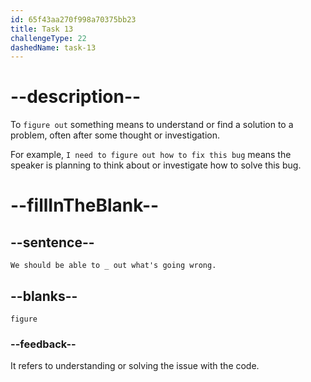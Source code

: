 ```yaml
---
id: 65f43aa270f998a70375bb23
title: Task 13
challengeType: 22
dashedName: task-13
---
```


<!--
AUDIO REFERENCE: 
Sarah: We should be able to figure out what's going wrong.
-->

# --description--

To `figure out` something means to understand or find a solution to a problem, often after some thought or investigation.

For example, `I need to figure out how to fix this bug` means the speaker is planning to think about or investigate how to solve this bug.

# --fillInTheBlank--

## --sentence--

`We should be able to _ out what's going wrong.`

## --blanks--

`figure`

### --feedback--

It refers to understanding or solving the issue with the code.
